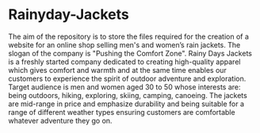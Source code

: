# Rainyday-Jackets

The aim of the repository is to store the files required for the creation of a website for an online shop selling men's and women’s rain jackets.
The slogan of the company is "Pushing the Comfort Zone".
Rainy Days Jackets is a freshly started company dedicated to creating high-quality apparel which gives comfort and warmth and at the same time enables our customers to experience the spirit of outdoor adventure and exploration.
Target audience is men and women aged 30 to 50 whose interests are: being outdoors, hiking, exploring, skiing, camping, canoeing.
The jackets are mid-range in price and emphasize durability and being suitable for a range of different weather types ensuring customers are comfortable whatever adventure they go on.
